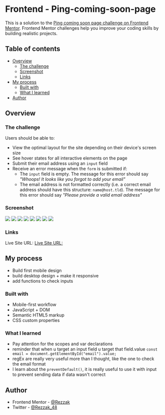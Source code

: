 # Frontend - Ping-coming-soon-page

<!-- Summary -->

This is a solution to the [Ping coming soon page challenge on Frontend Mentor](https://www.frontendmentor.io/challenges/ping-single-column-coming-soon-page-5cadd051fec04111f7b848da). Frontend Mentor challenges help you improve your coding skills by building realistic projects.

## Table of contents

- [Overview](#overview)
  - [The challenge](#the-challenge)
  - [Screenshot](#screenshot)
  - [Links](#links)
- [My process](#my-process)
  - [Built with](#built-with)
  - [What I learned](#what-i-learned)
- [Author](#author)

## Overview

### The challenge

Users should be able to:

- View the optimal layout for the site depending on their device's screen size
- See hover states for all interactive elements on the page
- Submit their email address using an `input` field
- Receive an error message when the `form` is submitted if:
  - The `input` field is empty. The message for this error should say _"Whoops! It looks like you forgot to add your email"_
  - The email address is not formatted correctly (i.e. a correct email address should have this structure: `name@host.tld`). The message for this error should say _"Please provide a valid email address"_

### Screenshot

![](./assets/DesignScreenshots/DesktopScreen0.png)
![](./assets/DesignScreenshots/DesktopScreen1.png)
![](./assets/DesignScreenshots/DesktopScreen2.png)
![](./assets/DesignScreenshots/DesktopScreen3.png)
![](./assets/DesignScreenshots/MobileVersion0.png)
![](./assets/DesignScreenshots/MobileVersion1.png)
![](./assets/DesignScreenshots/MobileVersion2.png)
![](./assets/DesignScreenshots/MobileVersion3.png)

### Links

Live Site URL: [Live Site URL:](https://tender-brattain-013d9d.netlify.app/)

## My process

- Build first mobile design
- build desktop design + make it responsive
- add functions to check inputs

### Built with

<!-- Info -->

- Mobile-first workflow
- JavaScript + DOM
- Semantic HTML5 markup
- CSS custom properties

### What I learned

- Pay attention for the scopes and var declarations
- reminder that when u target an input field u target that field.value
  `const email = document.getElementById("email").value;`
- regEx are really very useful more than I thought, like the one to check the email format
- I learn about the `preventDefault()`, it is really useful to use it with input to prevent sending data if data wasn't correct

## Author

<!-- - Website - [](NotAvailableForNow) -->

- Frontend Mentor - [@Rezzak](https://www.frontendmentor.io/profile/Rezzak48)
- Twitter - [@Rezzak_48](https://twitter.com/Rezzak_48)
